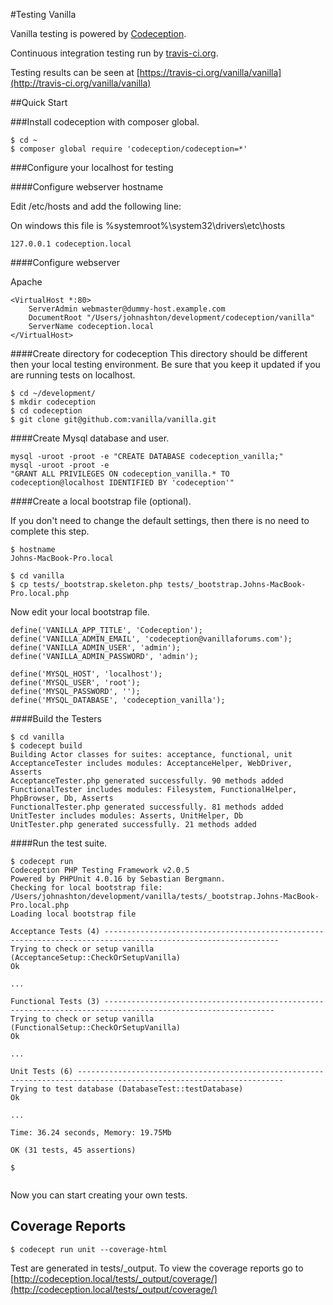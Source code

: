 
#Testing Vanilla

Vanilla testing is powered by [Codeception](http://codecepton.com).

Continuous integration testing run by [travis-ci.org](http://travis-ci.org).

Testing results can be seen at [https://travis-ci.org/vanilla/vanilla](http://travis-ci.org/vanilla/vanilla)  

##Quick Start

###Install codeception with composer global.

```
$ cd ~
$ composer global require 'codeception/codeception=*'
```


###Configure your localhost for testing

####Configure webserver hostname

Edit /etc/hosts and add the following line:

On windows this file is %systemroot%\system32\drivers\etc\hosts

```
127.0.0.1 codeception.local 
```

####Configure webserver  

Apache

```
<VirtualHost *:80>
    ServerAdmin webmaster@dummy-host.example.com
    DocumentRoot "/Users/johnashton/development/codeception/vanilla"
    ServerName codeception.local 
</VirtualHost>

```

####Create directory for codeception
This directory should be different then your local testing environment.
Be sure that you keep it updated if you are running tests on localhost.

```
$ cd ~/development/
$ mkdir codeception
$ cd codeception
$ git clone git@github.com:vanilla/vanilla.git
```

####Create Mysql database and user.

```
mysql -uroot -proot -e "CREATE DATABASE codeception_vanilla;"
mysql -uroot -proot -e 
"GRANT ALL PRIVILEGES ON codeception_vanilla.* TO codeception@localhost IDENTIFIED BY 'codeception'"
```


####Create a local bootstrap file (optional).  

If you don't need to change the default settings, then there is no need to complete this step.


```
$ hostname
Johns-MacBook-Pro.local
```

```
$ cd vanilla
$ cp tests/_bootstrap.skeleton.php tests/_bootstrap.Johns-MacBook-Pro.local.php
```

Now edit your local bootstrap file.

```
define('VANILLA_APP_TITLE', 'Codeception');
define('VANILLA_ADMIN_EMAIL', 'codeception@vanillaforums.com');
define('VANILLA_ADMIN_USER', 'admin');
define('VANILLA_ADMIN_PASSWORD', 'admin');

define('MYSQL_HOST', 'localhost');
define('MYSQL_USER', 'root');
define('MYSQL_PASSWORD', '');
define('MYSQL_DATABASE', 'codeception_vanilla');
```

####Build the Testers

```
$ cd vanilla
$ codecept build
Building Actor classes for suites: acceptance, functional, unit
AcceptanceTester includes modules: AcceptanceHelper, WebDriver, Asserts
AcceptanceTester.php generated successfully. 90 methods added
FunctionalTester includes modules: Filesystem, FunctionalHelper, PhpBrowser, Db, Asserts
FunctionalTester.php generated successfully. 81 methods added
UnitTester includes modules: Asserts, UnitHelper, Db
UnitTester.php generated successfully. 21 methods added
```


####Run the test suite.

```
$ codecept run
Codeception PHP Testing Framework v2.0.5
Powered by PHPUnit 4.0.16 by Sebastian Bergmann.
Checking for local bootstrap file: /Users/johnashton/development/vanilla/tests/_bootstrap.Johns-MacBook-Pro.local.php
Loading local bootstrap file

Acceptance Tests (4) -------------------------------------------------------------------------------------------------------------
Trying to check or setup vanilla (AcceptanceSetup::CheckOrSetupVanilla)                                                      Ok

...

Functional Tests (3) ------------------------------------------------------------------------------------------------------------
Trying to check or setup vanilla (FunctionalSetup::CheckOrSetupVanilla)                                                     Ok

...

Unit Tests (6) --------------------------------------------------------------------------------------------------------------------
Trying to test database (DatabaseTest::testDatabase)                                                                          Ok

...

Time: 36.24 seconds, Memory: 19.75Mb

OK (31 tests, 45 assertions)

$                                                   


```

Now you can start creating your own tests.


## Coverage Reports

```
$ codecept run unit --coverage-html
```

Test are generated in tests/_output.
To view the coverage reports go to [http://codeception.local/tests/_output/coverage/](http://codeception.local/tests/_output/coverage/)


